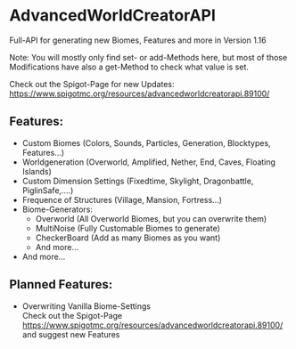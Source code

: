 # AdvancedWorldCreatorAPI
Full-API for generating new Biomes, Features and more in Version 1.16

Note: You will mostly only find set- or add-Methods here, but most of those Modifications have also a get-Method to check what value is set.

Check out the Spigot-Page for new Updates:
https://www.spigotmc.org/resources/advancedworldcreatorapi.89100/

## Features: 
  * Custom Biomes (Colors, Sounds, Particles, Generation, Blocktypes, Features...)
  * Worldgeneration (Overworld, Amplified, Nether, End, Caves, Floating Islands)
  * Custom Dimension Settings (Fixedtime, Skylight, Dragonbattle, PiglinSafe,....)
  * Frequence of Structures (Village, Mansion, Fortress...)
  * Biome-Generators:
      * Overworld (All Overworld Biomes, but you can overwrite them)
      * MultiNoise (Fully Customable Biomes to generate)
      * CheckerBoard (Add as many Biomes as you want)
      * And more...
  * And more...  
  


## Planned Features:
  * Overwriting Vanilla Biome-Settings <br>
Check out the Spigot-Page https://www.spigotmc.org/resources/advancedworldcreatorapi.89100/ and suggest new Features

